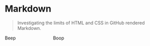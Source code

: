# Markdown

> Investigating the limits of HTML and CSS in GitHub rendered Markdown.

<div style="width:100%">
	<div style="width:30%;float:left">Beep</div>
	<div style="width:70%;float:left">Boop</div>
</div>